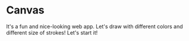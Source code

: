 # Canvas
It's a fun and nice-looking web app. Let's draw with different colors and different size of strokes! Let's start it!
